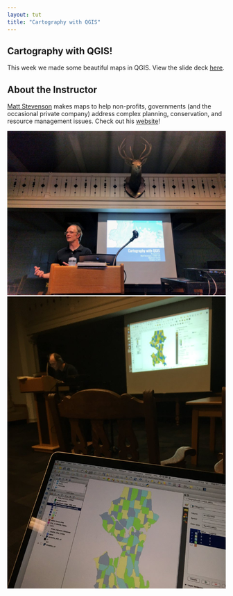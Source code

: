 ```yaml
---
layout: tut
title: "Cartography with QGIS"
---
```


## Cartography with QGIS!

This week we made some beautiful maps in QGIS. View the slide deck [here](https://docs.google.com/presentation/d/1nMosVjadS2wA2QEdUcQx_mFzePWPpBJSmm31t3T_258/edit?usp=sharing).

## About the Instructor

[Matt Stevenson](https://twitter.com/COREGIS) makes maps to help non-profits, governments (and the occasional private company) address complex planning, conservation, and resource management issues. Check out his [website](http://www.coregis.net/)!

![qgismapping1](/img/tut_cwqgis1.jpg)
![qgismapping2](/img/tut_cwqgis2.jpg)
